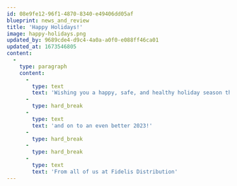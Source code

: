 ```yaml
---
id: 08e9fe12-96f1-4870-8340-e49406dd05af
blueprint: news_and_review
title: 'Happy Holidays!'
image: happy-holidays.png
updated_by: 9689cde4-d9c4-4a0a-a0f0-e088ff46ca01
updated_at: 1673546805
content:
  -
    type: paragraph
    content:
      -
        type: text
        text: 'Wishing you a happy, safe, and healthy holiday season this year...'
      -
        type: hard_break
      -
        type: text
        text: 'and on to an even better 2023!'
      -
        type: hard_break
      -
        type: hard_break
      -
        type: text
        text: 'From all of us at Fidelis Distribution'
---
```

